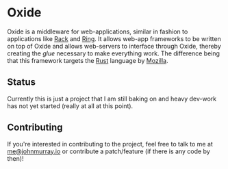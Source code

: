 # Oxide

Oxide is a middleware for web-applications, similar in fashion to applications
like [Rack][1] and [Ring][2]. It allows web-app frameworks to be written on top
of Oxide and allows web-servers to interface through Oxide, thereby creating
the _glue_ necessary to make everything work. The difference being that this
framework targets the [Rust][3] language by [Mozilla][4].

## Status
Currently this is just a project that I am still baking on and heavy dev-work
has not yet started (really at all at this point). 

## Contributing
If you're interested in contributing to the project, feel free to talk to me
at me@johnmurray.io or contribute a patch/feature (if there is any code by
then)!




  [1]: https://github.com/rack/rack
  [2]: https://github.com/ring-clojure/ring
  [3]: http://rust-lang.org
  [4]: http://www.mozilla.org/en-US/
